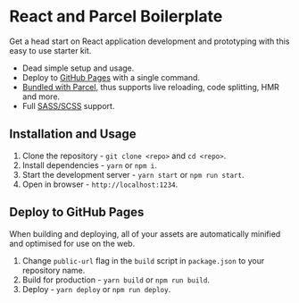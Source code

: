# React and Parcel Boilerplate

Get a head start on React application development and prototyping with this easy to use starter kit.

* Dead simple setup and usage.
* Deploy to [GitHub Pages](https://pages.github.com/) with a single command.
* [Bundled with Parcel](https://parceljs.org/), thus supports live reloading, code splitting, HMR and more.
* Full [SASS/SCSS](https://sass-lang.com/) support.

## Installation and Usage

1. Clone the repository - `git clone <repo>` and `cd <repo>`.
1. Install dependencies - `yarn` or `npm i`.
1. Start the development server - `yarn start` or `npm run start`.
1. Open in browser - `http://localhost:1234`.

## Deploy to GitHub Pages

When building and deploying, all of your assets are automatically minified and optimised for use on the web.

1. Change `public-url` flag in the `build` script in `package.json` to your repository name.
1. Build for production - `yarn build` or `npm run build`.
1. Deploy - `yarn deploy` or `npm run deploy`.
